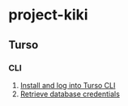 # project-kiki

## Turso

### CLI

1. [Install and log into Turso CLI](https://docs.turso.tech/cli/introduction)
2. [Retrieve database credentials](https://docs.turso.tech/sdk/ts/quickstart)
